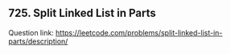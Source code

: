 ## 725. Split Linked List in Parts

Question link: https://leetcode.com/problems/split-linked-list-in-parts/description/